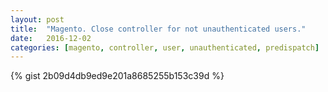 ```yaml
---
layout: post
title:  "Magento. Close controller for not unauthenticated users."
date:   2016-12-02
categories: [magento, controller, user, unauthenticated, predispatch]
---
```


{% gist 2b09d4db9ed9e201a8685255b153c39d %}
